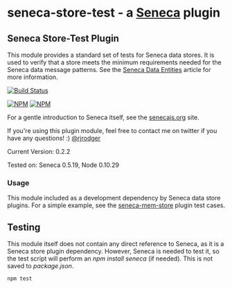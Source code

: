 seneca-store-test - a [Seneca](http://senecajs.org) plugin
======================================================

## Seneca Store-Test Plugin

This module provides a standard set of tests for Seneca data stores. It is used to verify that a store meets the minimum requirements needed for the Seneca data message patterns. See the [Seneca Data Entities](http://senecajs.org/data-entities.html) article for more information.

[![Build Status](https://travis-ci.org/rjrodger/seneca-store-test.png?branch=master)](https://travis-ci.org/rjrodger/seneca-store-test)

[![NPM](https://nodei.co/npm/seneca-store-test.png)](https://nodei.co/npm/seneca-store-test/)
[![NPM](https://nodei.co/npm-dl/seneca-store-test.png)](https://nodei.co/npm-dl/seneca-store-test/)

For a gentle introduction to Seneca itself, see the
[senecajs.org](http://senecajs.org) site.

If you're using this plugin module, feel free to contact me on twitter if you
have any questions! :) [@rjrodger](http://twitter.com/rjrodger)

Current Version: 0.2.2

Tested on: Seneca 0.5.19, Node 0.10.29


### Usage

This module included as a development dependency by Seneca data store plugins. For a simple example, see the [seneca-mem-store](https://github.com/rjrodger/seneca-mem-store) plugin test cases.


## Testing

This module itself does not contain any direct reference to Seneca, as
it is a Seneca store plugin dependency. However, Seneca is needed to test it, so
the test script will perform an _npm install seneca_ (if needed). This is not
saved to _package.json_.

```sh
npm test
```
